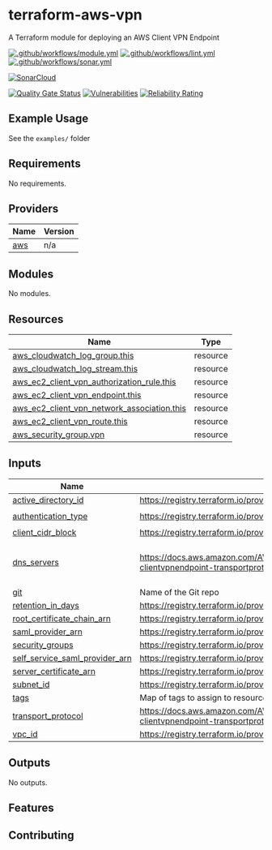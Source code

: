 # terraform-aws-vpn

A Terraform module for deploying an AWS Client VPN Endpoint

[![.github/workflows/module.yml](https://github.com/champ-oss/terraform-aws-vpn/actions/workflows/module.yml/badge.svg?branch=main)](https://github.com/champ-oss/terraform-aws-vpn/actions/workflows/module.yml)
[![.github/workflows/lint.yml](https://github.com/champ-oss/terraform-aws-vpn/actions/workflows/lint.yml/badge.svg?branch=main)](https://github.com/champ-oss/terraform-aws-vpn/actions/workflows/lint.yml)
[![.github/workflows/sonar.yml](https://github.com/champ-oss/terraform-aws-vpn/actions/workflows/sonar.yml/badge.svg)](https://github.com/champ-oss/terraform-aws-vpn/actions/workflows/sonar.yml)

[![SonarCloud](https://sonarcloud.io/images/project_badges/sonarcloud-black.svg)](https://sonarcloud.io/summary/new_code?id=terraform-aws-vpn_champ-oss)

[![Quality Gate Status](https://sonarcloud.io/api/project_badges/measure?project=terraform-aws-vpn_champ-oss&metric=alert_status)](https://sonarcloud.io/summary/new_code?id=terraform-aws-vpn_champ-oss)
[![Vulnerabilities](https://sonarcloud.io/api/project_badges/measure?project=terraform-aws-vpn_champ-oss&metric=vulnerabilities)](https://sonarcloud.io/summary/new_code?id=terraform-aws-vpn_champ-oss)
[![Reliability Rating](https://sonarcloud.io/api/project_badges/measure?project=terraform-aws-vpn_champ-oss&metric=reliability_rating)](https://sonarcloud.io/summary/new_code?id=terraform-aws-vpn_champ-oss)

## Example Usage

See the `examples/` folder

<!-- BEGIN_TF_DOCS -->
## Requirements

No requirements.

## Providers

| Name | Version |
|------|---------|
| <a name="provider_aws"></a> [aws](#provider\_aws) | n/a |

## Modules

No modules.

## Resources

| Name | Type |
|------|------|
| [aws_cloudwatch_log_group.this](https://registry.terraform.io/providers/hashicorp/aws/latest/docs/resources/cloudwatch_log_group) | resource |
| [aws_cloudwatch_log_stream.this](https://registry.terraform.io/providers/hashicorp/aws/latest/docs/resources/cloudwatch_log_stream) | resource |
| [aws_ec2_client_vpn_authorization_rule.this](https://registry.terraform.io/providers/hashicorp/aws/latest/docs/resources/ec2_client_vpn_authorization_rule) | resource |
| [aws_ec2_client_vpn_endpoint.this](https://registry.terraform.io/providers/hashicorp/aws/latest/docs/resources/ec2_client_vpn_endpoint) | resource |
| [aws_ec2_client_vpn_network_association.this](https://registry.terraform.io/providers/hashicorp/aws/latest/docs/resources/ec2_client_vpn_network_association) | resource |
| [aws_ec2_client_vpn_route.this](https://registry.terraform.io/providers/hashicorp/aws/latest/docs/resources/ec2_client_vpn_route) | resource |
| [aws_security_group.vpn](https://registry.terraform.io/providers/hashicorp/aws/latest/docs/resources/security_group) | resource |

## Inputs

| Name | Description | Type | Default | Required |
|------|-------------|------|---------|:--------:|
| <a name="input_active_directory_id"></a> [active\_directory\_id](#input\_active\_directory\_id) | https://registry.terraform.io/providers/hashicorp/aws/latest/docs/resources/ec2_client_vpn_endpoint#active_directory_id | `string` | `null` | no |
| <a name="input_authentication_type"></a> [authentication\_type](#input\_authentication\_type) | https://registry.terraform.io/providers/hashicorp/aws/latest/docs/resources/ec2_client_vpn_endpoint#type | `string` | `"federated-authentication"` | no |
| <a name="input_client_cidr_block"></a> [client\_cidr\_block](#input\_client\_cidr\_block) | https://registry.terraform.io/providers/hashicorp/aws/latest/docs/resources/ec2_client_vpn_endpoint#client_cidr_block | `string` | `"10.255.0.0/16"` | no |
| <a name="input_dns_servers"></a> [dns\_servers](#input\_dns\_servers) | https://docs.aws.amazon.com/AWSCloudFormation/latest/UserGuide/aws-resource-ec2-clientvpnendpoint.html#cfn-ec2-clientvpnendpoint-transportprotocol | `list(string)` | <pre>[<br>  "8.8.8.8",<br>  "8.8.4.4"<br>]</pre> | no |
| <a name="input_git"></a> [git](#input\_git) | Name of the Git repo | `string` | n/a | yes |
| <a name="input_retention_in_days"></a> [retention\_in\_days](#input\_retention\_in\_days) | https://registry.terraform.io/providers/hashicorp/aws/latest/docs/resources/cloudwatch_log_group#retention_in_days | `number` | `731` | no |
| <a name="input_root_certificate_chain_arn"></a> [root\_certificate\_chain\_arn](#input\_root\_certificate\_chain\_arn) | https://registry.terraform.io/providers/hashicorp/aws/latest/docs/resources/ec2_client_vpn_endpoint#root_certificate_chain_arn | `string` | `null` | no |
| <a name="input_saml_provider_arn"></a> [saml\_provider\_arn](#input\_saml\_provider\_arn) | https://registry.terraform.io/providers/hashicorp/aws/latest/docs/resources/ec2_client_vpn_endpoint#saml_provider_arn | `string` | `null` | no |
| <a name="input_security_groups"></a> [security\_groups](#input\_security\_groups) | https://registry.terraform.io/providers/hashicorp/aws/latest/docs/resources/ec2_client_vpn_network_association#security_groups | `list(string)` | `[]` | no |
| <a name="input_self_service_saml_provider_arn"></a> [self\_service\_saml\_provider\_arn](#input\_self\_service\_saml\_provider\_arn) | https://registry.terraform.io/providers/hashicorp/aws/latest/docs/resources/ec2_client_vpn_endpoint#saml_provider_arn | `string` | `null` | no |
| <a name="input_server_certificate_arn"></a> [server\_certificate\_arn](#input\_server\_certificate\_arn) | https://registry.terraform.io/providers/hashicorp/aws/latest/docs/resources/ec2_client_vpn_endpoint#server_certificate_arn | `string` | n/a | yes |
| <a name="input_subnet_id"></a> [subnet\_id](#input\_subnet\_id) | https://registry.terraform.io/providers/hashicorp/aws/latest/docs/resources/ec2_client_vpn_network_association#subnet_id | `string` | n/a | yes |
| <a name="input_tags"></a> [tags](#input\_tags) | Map of tags to assign to resources | `map(string)` | `{}` | no |
| <a name="input_transport_protocol"></a> [transport\_protocol](#input\_transport\_protocol) | https://docs.aws.amazon.com/AWSCloudFormation/latest/UserGuide/aws-resource-ec2-clientvpnendpoint.html#cfn-ec2-clientvpnendpoint-transportprotocol | `string` | `"tcp"` | no |
| <a name="input_vpc_id"></a> [vpc\_id](#input\_vpc\_id) | https://registry.terraform.io/providers/hashicorp/aws/latest/docs/resources/security_group#vpc_id | `string` | n/a | yes |

## Outputs

No outputs.
<!-- END_TF_DOCS -->

## Features




## Contributing


